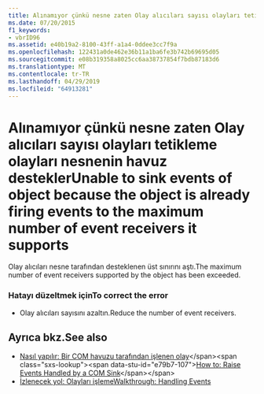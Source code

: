 ```yaml
---
title: Alınamıyor çünkü nesne zaten Olay alıcıları sayısı olayları tetikleme olayları nesnenin havuz destekler
ms.date: 07/20/2015
f1_keywords:
- vbrID96
ms.assetid: e40b19a2-8100-43ff-a1a4-0ddee3cc7f9a
ms.openlocfilehash: 122431a0de462e36b11a1ba6fe3b742b69695d05
ms.sourcegitcommit: e08b319358a8025cc6aa38737854f7bdb87183d6
ms.translationtype: MT
ms.contentlocale: tr-TR
ms.lasthandoff: 04/29/2019
ms.locfileid: "64913281"
---
```

# <a name="unable-to-sink-events-of-object-because-the-object-is-already-firing-events-to-the-maximum-number-of-event-receivers-it-supports"></a><span data-ttu-id="e79b7-102">Alınamıyor çünkü nesne zaten Olay alıcıları sayısı olayları tetikleme olayları nesnenin havuz destekler</span><span class="sxs-lookup"><span data-stu-id="e79b7-102">Unable to sink events of object because the object is already firing events to the maximum number of event receivers it supports</span></span>
<span data-ttu-id="e79b7-103">Olay alıcıları nesne tarafından desteklenen üst sınırını aştı.</span><span class="sxs-lookup"><span data-stu-id="e79b7-103">The maximum number of event receivers supported by the object has been exceeded.</span></span>  
  
### <a name="to-correct-the-error"></a><span data-ttu-id="e79b7-104">Hatayı düzeltmek için</span><span class="sxs-lookup"><span data-stu-id="e79b7-104">To correct the error</span></span>  
  
- <span data-ttu-id="e79b7-105">Olay alıcıları sayısını azaltın.</span><span class="sxs-lookup"><span data-stu-id="e79b7-105">Reduce the number of event receivers.</span></span>  
  
## <a name="see-also"></a><span data-ttu-id="e79b7-106">Ayrıca bkz.</span><span class="sxs-lookup"><span data-stu-id="e79b7-106">See also</span></span>

- <span data-ttu-id="e79b7-107">[Nasıl yapılır: Bir COM havuzu tarafından işlenen olay](https://docs.microsoft.com/previous-versions/dotnet/netframework-4.0/dd8bf0x3(v=vs.100))</span><span class="sxs-lookup"><span data-stu-id="e79b7-107">[How to: Raise Events Handled by a COM Sink](https://docs.microsoft.com/previous-versions/dotnet/netframework-4.0/dd8bf0x3(v=vs.100))</span></span>
- [<span data-ttu-id="e79b7-108">İzlenecek yol: Olayları işleme</span><span class="sxs-lookup"><span data-stu-id="e79b7-108">Walkthrough: Handling Events</span></span>](../../visual-basic/programming-guide/language-features/events/walkthrough-handling-events.md)
